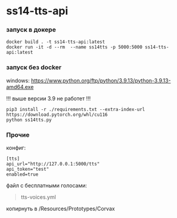 # ss14-tts-api

### запуск в докере
```
docker build . -t ss14-tts-api:latest
docker run -it -d --rm  --name ss14tts -p 5000:5000 ss14-tts-api:latest
```

### запуск без docker

windows: https://www.python.org/ftp/python/3.9.13/python-3.9.13-amd64.exe

!!! выше версии 3.9 не работет !!!

```
pip3 install -r ./requirements.txt --extra-index-url https://download.pytorch.org/whl/cu116
python ss14tts.py
```

### Прочие

конфиг:

```
[tts]
api_url="http://127.0.0.1:5000/tts"
api_token="test"
enabled=true
```


файл с бесплатными голосами:
> tts-voices.yml

копирнуть в /Resources/Prototypes/Corvax
